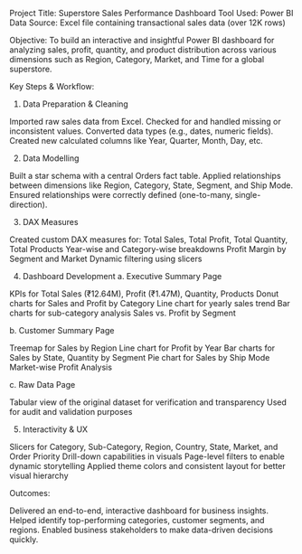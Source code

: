  Project Title: Superstore Sales Performance Dashboard
Tool Used: Power BI
Data Source: Excel file containing transactional sales data (over 12K rows)

Objective:
To build an interactive and insightful Power BI dashboard for analyzing sales, profit, quantity, and product distribution across various dimensions such as Region, Category, Market, and Time for a global superstore.

Key Steps & Workflow:
1. Data Preparation & Cleaning
   
Imported raw sales data from Excel.
Checked for and handled missing or inconsistent values.
Converted data types (e.g., dates, numeric fields).
Created new calculated columns like Year, Quarter, Month, Day, etc.

2. Data Modelling
   
Built a star schema with a central Orders fact table.
Applied relationships between dimensions like Region, Category, State, Segment, and Ship Mode.
Ensured relationships were correctly defined (one-to-many, single-direction).

3. DAX Measures
   
Created custom DAX measures for:
Total Sales, Total Profit, Total Quantity, Total Products
Year-wise and Category-wise breakdowns
Profit Margin by Segment and Market
Dynamic filtering using slicers

4. Dashboard Development
a. Executive Summary Page

KPIs for Total Sales (₹12.64M), Profit (₹1.47M), Quantity, Products
Donut charts for Sales and Profit by Category
Line chart for yearly sales trend
Bar charts for sub-category analysis
Sales vs. Profit by Segment

b. Customer Summary Page

Treemap for Sales by Region
Line chart for Profit by Year
Bar charts for Sales by State, Quantity by Segment
Pie chart for Sales by Ship Mode
Market-wise Profit Analysis

c. Raw Data Page

Tabular view of the original dataset for verification and transparency
Used for audit and validation purposes

5. Interactivity & UX

Slicers for Category, Sub-Category, Region, Country, State, Market, and Order Priority
Drill-down capabilities in visuals
Page-level filters to enable dynamic storytelling
Applied theme colors and consistent layout for better visual hierarchy

Outcomes:

Delivered an end-to-end, interactive dashboard for business insights.
Helped identify top-performing categories, customer segments, and regions.
Enabled business stakeholders to make data-driven decisions quickly.
